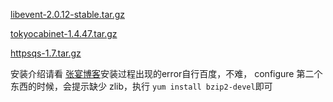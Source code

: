 
[libevent-2.0.12-stable.tar.gz](http://pan.baidu.com/s/1c0F6wxi)

[tokyocabinet-1.4.47.tar.gz](http://pan.baidu.com/s/1gd3oUKb)

[httpsqs-1.7.tar.gz](http://pan.baidu.com/s/1o65c8d0)

安装介绍请看  [张宴博客](http://zyan.cc/httpsqs/7/1/)安装过程出现的error自行百度，不难，
configure 第二个东西的时候，会提示缺少 zlib，执行 `yum install bzip2-devel`即可 
